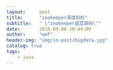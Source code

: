 ```yaml
---
layout:     post
title:      "zookeeper深度剖析"
subtitle:   " \"zookeeper底层源码\""
date:       2018-09-08 20:44:00
author:     "wmf"
header-img: "img/in-post/bigdata.jpg"
catalog: true
tags:
    - java
---
```





